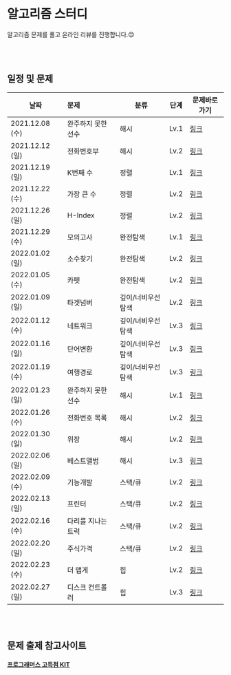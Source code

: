 # 알고리즘 스터디 


알고리즘 문제를 풀고 온라인 리뷰를 진행합니다.😊

</br>
</br>

## 일정 및 문제

| 날짜 | 문제 | 분류 | 단계 | 문제바로가기 |
|---|:--------|-----|------|------|
|2021.12.08 (수) | 완주하지 못한 선수 | 해시 | Lv.1 |     [링크](https://programmers.co.kr/learn/courses/30/lessons/42576) |
|2021.12.12 (일) | 전화번호부 | 해시 | Lv.2 |             [링크](https://programmers.co.kr/learn/courses/30/lessons/42577) |
|2021.12.19 (일) | K번째 수 | 정렬 | Lv.1 |               [링크](https://programmers.co.kr/learn/courses/30/lessons/42748) |
|2021.12.22 (수) | 가장 큰 수 | 정렬 | Lv.2 |            [링크](https://programmers.co.kr/learn/courses/30/lessons/42746) | 
|2021.12.26 (일) | H-Index | 정렬 | Lv.2 |             [링크](https://programmers.co.kr/learn/courses/30/lessons/42747)   |
|2021.12.29 (수) | 모의고사 | 완전탐색 | Lv.1 | [링크](https://programmers.co.kr/learn/courses/30/lessons/42840) | 
|2022.01.02 (일) | 소수찾기 | 완전탐색 | Lv.2 |[링크](https://programmers.co.kr/learn/courses/30/lessons/42839)  |
|2022.01.05 (수) | 카펫 | 완전탐색 | Lv.2 |[링크](https://programmers.co.kr/learn/courses/30/lessons/42842)  |
|2022.01.09 (일) | 타겟넘버 | 깊이/너비우선탐색 | Lv.2 |[링크](https://programmers.co.kr/learn/courses/30/lessons/43165) | 
|2022.01.12 (수) | 네트워크 | 깊이/너비우선탐색 | Lv.3 | [링크](https://programmers.co.kr/learn/courses/30/lessons/43162) |
|2022.01.16 (일) | 단어변환 | 깊이/너비우선탐색 | Lv.3 | [링크](https://programmers.co.kr/learn/courses/30/lessons/43163)|
|2022.01.19 (수) | 여행경로 | 깊이/너비우선탐색 | Lv.3 | [링크](https://programmers.co.kr/learn/courses/30/lessons/43164)|
|2022.01.23 (일) | 완주하지 못한 선수 | 해시 | Lv.1 |[링크](https://programmers.co.kr/learn/courses/30/lessons/42576) |
|2022.01.26 (수) | 전화번호 목록 | 해시 | Lv.2 |[링크](https://programmers.co.kr/learn/courses/30/lessons/42577) |
|2022.01.30 (일) | 위장 | 해시 | Lv.2 |[링크](https://programmers.co.kr/learn/courses/30/lessons/42578) |
|2022.02.06 (일) | 베스트앨범 | 해시 | Lv.3 |[링크](https://programmers.co.kr/learn/courses/30/lessons/42579)| 
|2022.02.09 (수) | 기능개발 | 스택/큐 | Lv.2 |[링크](https://programmers.co.kr/learn/courses/30/lessons/42586)| 
|2022.02.13 (일) | 프린터 | 스택/큐 | Lv.2 | [링크](https://programmers.co.kr/learn/courses/30/lessons/42587)|
|2022.02.16 (수) | 다리를 지나는 트럭 | 스택/큐 | Lv.2 | [링크](https://programmers.co.kr/learn/courses/30/lessons/42583)|
|2022.02.20 (일) | 주식가격 | 스택/큐 | Lv.2 | [링크](https://programmers.co.kr/learn/courses/30/lessons/42584)|
|2022.02.23 (수) | 더 맵게 |힙 | Lv.2 | [링크](https://programmers.co.kr/learn/courses/30/lessons/42626)|
|2022.02.27 (일) | 디스크 컨트롤러 |힙 | Lv.3 | [링크](https://programmers.co.kr/learn/courses/30/lessons/42627)|

</br>
</br>

## 문제 출제 참고사이트 
#### [프로그래머스 고득점 KIT](https://programmers.co.kr/learn/challenges)





